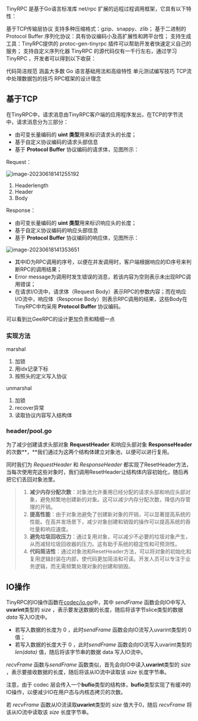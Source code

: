TinyRPC 是基于Go语言标准库 net/rpc 扩展的远程过程调用框架，它具有以下特性：

基于TCP传输层协议
支持多种压缩格式：gzip、snappy、zlib；
基于二进制的 Protocol Buffer 序列化协议：具有协议编码小及高扩展性和跨平台性；
支持生成工具：TinyRPC提供的 protoc-gen-tinyrpc 插件可以帮助开发者快速定义自己的服务；
支持自定义序列化器
TinyRPC 的源代码仅有一千行左右，通过学习 TinyRPC ，开发者可以得到以下收获：

代码简洁规范
涵盖大多数 Go 语言基础用法和高级特性
单元测试编写技巧
TCP流中处理数据包的技巧
RPC框架的设计理念

## 基于TCP

在TinyRPC中，请求消息由TinyRPC客户端的应用程序发出，在TCP的字节流中，请求消息分为三部分：

+ 由可变长量编码的 **uint 类型**用来标识请求头的长度；
+ 基于自定义协议编码的请求头部信息
+ 基于 **Protocol Buffer** 协议编码的请求体，见图所示：

Request：

![image-20230618141255192](https://cloudmage.oss-cn-shanghai.aliyuncs.com/img/202306181412300.png)

1. Headerlength
2. Header
3. Body

Response：

+ 由可变长量编码的 **uint 类型**用来标识响应头的长度；
+ 基于自定义协议编码的响应头部信息
+ 基于 **Protocol Buffer** 协议编码的响应体，见图所示：

![image-20230618141353651](https://cloudmage.oss-cn-shanghai.aliyuncs.com/img/202306181413825.png)

+ 其中ID为RPC调用的序号，以便在并发调用时，客户端根据响应的ID序号来判断RPC的调用结果；
+ Error message为调用时发生错误的消息，若该内容为空则表示未出现RPC调用错误；
+ 在请求I/O流中，请求体（Request Body）表示RPC的参数内容；而在响应I/O流中，响应体（Response Body）则表示RPC调用的结果，这些Body在TinyRPC中均采用 **Protocol Buffer** 协议编码。

可以看到比GeeRPC的设计更加负责和精细一点

### 实现方法

marshal

1. 加锁
2. 用idx记录下标
3. 按照头的定义写入协议

unmarshal

1. 加锁
2. recover异常
3. 读取协议内容写入结构体

### header/pool.go

为了减少创建请求头部对象 **RequestHeader** 和响应头部对象 **ResponseHeader** 的次数**，**我们通过为这两个结构体建立对象池，以便可以进行复用。

同时我们为 *RequestHeader* 和 *ResponseHeader* 都实现了ResetHeader方法，当每次使用完这些对象时，我们调用ResetHeader让结构体内容初始化，随后再把它们丢回对象池里。

> 1. **减少内存分配次数**：对象池允许重用已经分配的请求头部和响应头部对象，避免频繁地创建新的对象。这可以减少内存分配次数，降低内存管理的开销。
> 2. **提高性能**：由于对象池避免了创建新对象的开销，可以显著提高系统的性能。在高并发场景下，减少对象创建和销毁的操作可以提高系统的吞吐量和响应速度。
> 3. **避免垃圾回收压力**：通过复用对象，可以减少不必要的垃圾对象产生，从而减轻垃圾回收器的压力。这有助于系统的稳定性和可预测性。
> 4. **代码简洁性**：通过对象池和ResetHeader方法，可以将对象的初始化和复用逻辑封装在内部，使代码更加简洁和可读。开发人员可以专注于业务逻辑，而无需频繁处理对象的创建和销毁。

## IO操作

TinyRPC的IO操作函数在[codec/io.go](https://link.zhihu.com/?target=https%3A//github.com/zehuamama/tinyrpc/blob/main/codec/io.go)中，其中 *sendFrame* 函数会向IO中写入**uvarint**类型的 *size* ，表示要发送数据的长度，随后将该字节slice类型的数据 *data* 写入IO流中。

+ 若写入数据的长度为 0 ，此时*sendFrame* 函数会向IO流写入uvarint类型的 0 值；
+ 若写入数据的长度大于 0 ，此时*sendFrame* 函数会向IO流写入uvarint类型的 *len(data)* 值，随后将该字节串的数据 data 写入IO流中。

*recvFrame* 函数与*sendFrame* 函数类似，首先会向IO中读入**uvarint**类型的 *size* ，表示要接收数据的长度，随后将该从IO流中读取该 *size* 长度字节串。

注意，由于 codec 层会传入一个**bufio**类型的结构体，**bufio**类型实现了有缓冲的IO操作，以便减少IO在用户态与内核态拷贝的次数。

若 *recvFrame* 函数从IO流读取**uvarint**类型的 *size* 值大于0，随后 *recvFrame* 将该从IO流中读取该 *size* 长度字节串。
